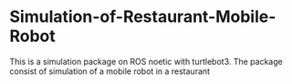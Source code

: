 # Simulation-of-Restaurant-Mobile-Robot
This is a simulation package on ROS noetic with turtlebot3. The package consist of simulation of a mobile robot in a restaurant 
